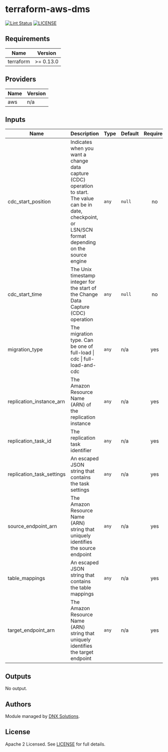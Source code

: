 # terraform-aws-dms

[![Lint Status](https://github.com/DNXLabs/terraform-aws-rds/workflows/Lint/badge.svg)](https://github.com/DNXLabs/terraform-aws-rds/actions)
[![LICENSE](https://img.shields.io/github/license/DNXLabs/terraform-aws-rds)](https://github.com/DNXLabs/terraform-aws-rds/blob/master/LICENSE)

<!--- BEGIN_TF_DOCS --->

## Requirements

| Name | Version |
|------|---------|
| terraform | >= 0.13.0 |

## Providers

| Name | Version |
|------|---------|
| aws | n/a |

## Inputs

| Name | Description | Type | Default | Required |
|------|-------------|------|---------|:--------:|
| cdc\_start\_position | Indicates when you want a change data capture (CDC) operation to start. The value can be in date, checkpoint, or LSN/SCN format depending on the source engine | `any` | `null` | no |
| cdc\_start\_time | The Unix timestamp integer for the start of the Change Data Capture (CDC) operation | `any` | `null` | no |
| migration\_type | The migration type. Can be one of full-load \| cdc \| full-load-and-cdc | `any` | n/a | yes |
| replication\_instance\_arn | The Amazon Resource Name (ARN) of the replication instance | `any` | n/a | yes |
| replication\_task\_id | The replication task identifier | `any` | n/a | yes |
| replication\_task\_settings | An escaped JSON string that contains the task settings | `any` | n/a | yes |
| source\_endpoint\_arn | The Amazon Resource Name (ARN) string that uniquely identifies the source endpoint | `any` | n/a | yes |
| table\_mappings | An escaped JSON string that contains the table mappings | `any` | n/a | yes |
| target\_endpoint\_arn | The Amazon Resource Name (ARN) string that uniquely identifies the target endpoint | `any` | n/a | yes |

## Outputs

No output.

<!--- END_TF_DOCS --->

## Authors

Module managed by [DNX Solutions](https://github.com/DNXLabs).

## License

Apache 2 Licensed. See [LICENSE](https://github.com/DNXLabs/terraform-aws-template/blob/master/LICENSE) for full details.